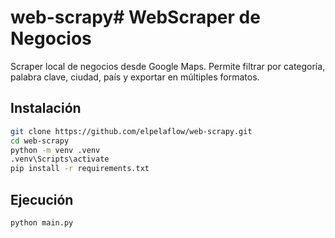 # web-scrapy# WebScraper de Negocios

Scraper local de negocios desde Google Maps. Permite filtrar por categoría, palabra clave, ciudad, país y exportar en múltiples formatos.

## Instalación

```bash
git clone https://github.com/elpelaflow/web-scrapy.git
cd web-scrapy
python -m venv .venv
.venv\Scripts\activate
pip install -r requirements.txt
```

## Ejecución

```bash
python main.py
```
